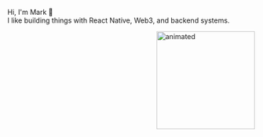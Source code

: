 <p>
  Hi, I'm Mark 👋 <br>
  I like building things with React Native, Web3, and backend systems.  
</p>

<img src="ball_glitch.gif" alt="animated" align="right" width="200"/>
